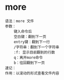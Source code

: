 # more
    语法：more 文件
    参数：
        键入命令后
        空白键：翻到下一页
        entry键：翻到下一行
        /字符串：翻到下一个字符串
        :f: 显示目前翻到的行数
        q：离开more命令
        b：往回翻到下一页
    速记：
    作用：以滚动的形式查看文件内容